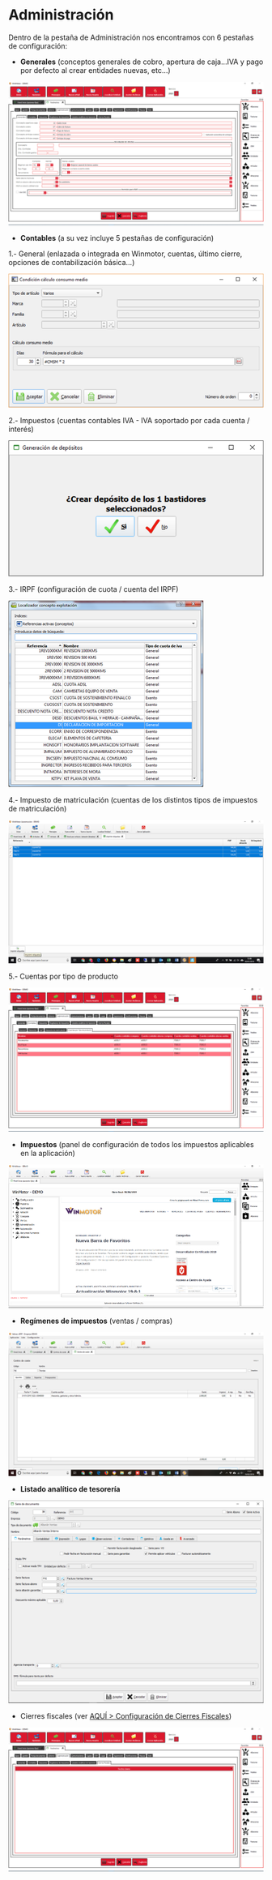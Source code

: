 # Administración

Dentro de la pestaña de Administración nos encontramos con 6 pestañas de configuración:

* **Generales** \(conceptos generales de cobro, apertura de caja...IVA y pago por defecto al crear entidades nuevas, etc...\)

![](../../../.gitbook/assets/image%20%28379%29.png)

* **Contables** \(a su vez incluye 5 pestañas de configuración\)

1.- General \(enlazada o integrada en Winmotor, cuentas, último cierre, opciones de contabilización básica...\)

![](../../../.gitbook/assets/image%20%28490%29.png)

2.- Impuestos \(cuentas contables IVA - IVA soportado por cada cuenta / interés\)

![](../../../.gitbook/assets/image%20%2818%29.png)

3.- IRPF \(configuración de cuota / cuenta del IRPF\)

![](../../../.gitbook/assets/image%20%28298%29.png)

4.- Impuesto de matriculación \(cuentas de los distintos tipos de impuestos de matriculación\)

![](../../../.gitbook/assets/image%20%2861%29.png)

5.- Cuentas por tipo de producto

![](../../../.gitbook/assets/image%20%28412%29.png)

* **Impuestos** \(panel de configuración de todos los impuestos aplicables en la aplicación\)

![](../../../.gitbook/assets/image%20%28113%29.png)

* **Regímenes de impuestos** \(ventas / compras\)

![](../../../.gitbook/assets/image%20%28159%29.png)

* **Listado analítico de tesorería**

![](../../../.gitbook/assets/image%20%28283%29.png)

* Cierres fiscales \(ver [AQUÍ &gt; Configuración de Cierres Fiscales](../../administracion/enlace-contable/cierres-fiscales.md)\)

![](../../../.gitbook/assets/image%20%28396%29.png)





